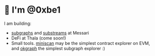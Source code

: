 # 👋 I'm @0xbe1

I am building:
- [subgraphs](https://github.com/messari/subgraphs/tree/master/subgraphs) and [substreams](https://github.com/messari/subgraphs/tree/master/substreams) at Messari
- DeFi at Thala (come soon!)
- Small tools. [miniscan](https://miniscan.xyz/) may be the simplest contract explorer on EVM, and [okgraph](https://okgraph.xyz/) the simplest subgraph explorer :)
